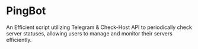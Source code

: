 # PingBot
An Efficient script utilizing Telegram &amp; Check-Host API to periodically check server statuses, allowing users to manage and monitor their servers efficiently.
